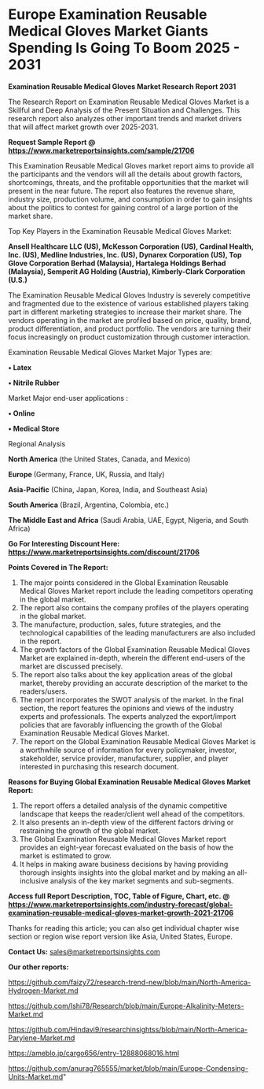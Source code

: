 # Europe Examination Reusable Medical Gloves Market Giants Spending Is Going To Boom 2025 - 2031

<strong>Examination Reusable Medical Gloves Market Research Report 2031</strong>

The Research Report on Examination Reusable Medical Gloves Market is a Skillful and Deep Analysis of the Present Situation and Challenges. This research report also analyzes other important trends and market drivers that will affect market growth over 2025-2031.

<strong>Request Sample Report @ <a href=https://www.marketreportsinsights.com/sample/21706>https://www.marketreportsinsights.com/sample/21706</a></strong>

This Examination Reusable Medical Gloves market report aims to provide all the participants and the vendors will all the details about growth factors, shortcomings, threats, and the profitable opportunities that the market will present in the near future. The report also features the revenue share, industry size, production volume, and consumption in order to gain insights about the politics to contest for gaining control of a large portion of the market share.

Top Key Players in the Examination Reusable Medical Gloves Market:

<strong>Ansell Healthcare LLC (US), McKesson Corporation (US), Cardinal Health, Inc. (US), Medline Industries, Inc. (US), Dynarex Corporation (US), Top Glove Corporation Berhad (Malaysia), Hartalega Holdings Berhad (Malaysia), Semperit AG Holding (Austria), Kimberly-Clark Corporation (U.S.)</strong>

The Examination Reusable Medical Gloves Industry is severely competitive and fragmented due to the existence of various established players taking part in different marketing strategies to increase their market share. The vendors operating in the market are profiled based on price, quality, brand, product differentiation, and product portfolio. The vendors are turning their focus increasingly on product customization through customer interaction.

Examination Reusable Medical Gloves Market Major Types are:

<strong>• Latex

• Nitrile Rubber</strong>

Market Major end-user applications :

<strong>• Online

• Medical Store</strong>

Regional Analysis

</u><strong><b>North America</b></strong> (the United States, Canada, and Mexico)

<strong><b>Europe </b></strong>(Germany, France, UK, Russia, and Italy)

<strong><b>Asia-Pacific</b></strong> (China, Japan, Korea, India, and Southeast Asia)

<strong><b>South America</b></strong> (Brazil, Argentina, Colombia, etc.)

<strong><b>The Middle East and Africa</b></strong> (Saudi Arabia, UAE, Egypt, Nigeria, and South Africa)

<strong>Go For Interesting Discount Here: <a href=https://www.marketreportsinsights.com/discount/21706>https://www.marketreportsinsights.com/discount/21706</a></strong>

<strong>Points Covered in The Report:</strong>
<ol>
  <li>The major points considered in the Global Examination Reusable Medical Gloves Market report include the leading competitors operating in the global market.</li>
  <li>The report also contains the company profiles of the players operating in the global market.</li>
  <li>The manufacture, production, sales, future strategies, and the technological capabilities of the leading manufacturers are also included in the report.</li>
  <li>The growth factors of the Global Examination Reusable Medical Gloves Market are explained in-depth, wherein the different end-users of the market are discussed precisely.</li>
  <li>The report also talks about the key application areas of the global market, thereby providing an accurate description of the market to the readers/users.</li>
  <li>The report incorporates the SWOT analysis of the market. In the final section, the report features the opinions and views of the industry experts and professionals. The experts analyzed the export/import policies that are favorably influencing the growth of the Global Examination Reusable Medical Gloves Market.</li>
  <li>The report on the Global Examination Reusable Medical Gloves Market is a worthwhile source of information for every policymaker, investor, stakeholder, service provider, manufacturer, supplier, and player interested in purchasing this research document.</li>
</ol>
<strong>Reasons for Buying Global Examination Reusable Medical Gloves Market Report:</strong>

<ol>
  <li>The report offers a detailed analysis of the dynamic competitive landscape that keeps the reader/client well ahead of the competitors.</li>
  <li>It also presents an in-depth view of the different factors driving or restraining the growth of the global market.</li>
  <li>The Global Examination Reusable Medical Gloves Market report provides an eight-year forecast evaluated on the basis of how the market is estimated to grow.</li>
  <li>It helps in making aware business decisions by having providing thorough insights insights into the global market and by making an all-inclusive analysis of the key market segments and sub-segments.</li>
</ol>
<strong>Access full Report Description, TOC, Table of Figure, Chart, etc. @ <a href=https://www.marketreportsinsights.com/industry-forecast/global-examination-reusable-medical-gloves-market-growth-2021-21706>https://www.marketreportsinsights.com/industry-forecast/global-examination-reusable-medical-gloves-market-growth-2021-21706</a></strong>


Thanks for reading this article; you can also get individual chapter wise section or region wise report version like Asia, United States, Europe.

<strong>Contact Us:</strong>
sales@marketreportsinsights.com

<strong>Our other reports:</strong>

<a href=https://github.com/faizy72/research-trend-new/blob/main/North-America-Hydrogen-Market.md>https://github.com/faizy72/research-trend-new/blob/main/North-America-Hydrogen-Market.md</a>

<a href=https://github.com/Ishi78/Research/blob/main/Europe-Alkalinity-Meters-Market.md>https://github.com/Ishi78/Research/blob/main/Europe-Alkalinity-Meters-Market.md</a>

<a href=https://github.com/Hindavi9/researchinsightss/blob/main/North-America-Parylene-Market.md>https://github.com/Hindavi9/researchinsightss/blob/main/North-America-Parylene-Market.md</a>

<a href=https://ameblo.jp/cargo656/entry-12888068016.html>https://ameblo.jp/cargo656/entry-12888068016.html</a>

<a href=https://github.com/anurag765555/market/blob/main/Europe-Condensing-Units-Market.md>https://github.com/anurag765555/market/blob/main/Europe-Condensing-Units-Market.md</a>"
